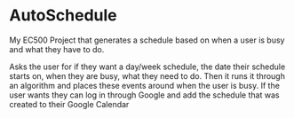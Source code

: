 # AutoSchedule
My EC500 Project that generates a schedule based on when a user is busy and what they have to do.

Asks the user for if they want a day/week schedule, the date their schedule starts on, when they are busy, what they need to do. Then it runs it through an algorithm and places these events around when the user is busy. If the user wants they can log in through Google and add the schedule that was created to their Google Calendar
